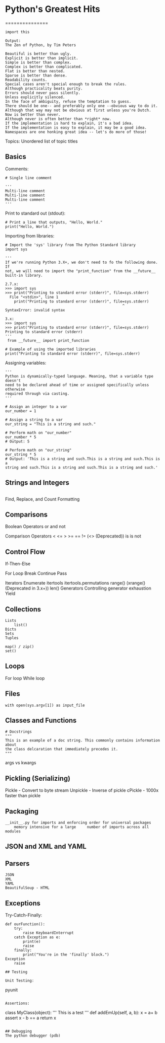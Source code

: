 # Python's Greatest Hits
===============
```
import this

Output:
The Zen of Python, by Tim Peters

Beautiful is better than ugly.
Explicit is better than implicit.
Simple is better than complex.
Complex is better than complicated.
Flat is better than nested.
Sparse is better than dense.
Readability counts.
Special cases aren't special enough to break the rules.
Although practicality beats purity.
Errors should never pass silently.
Unless explicitly silenced.
In the face of ambiguity, refuse the temptation to guess.
There should be one-- and preferably only one --obvious way to do it.
Although that way may not be obvious at first unless you're Dutch.
Now is better than never.
Although never is often better than *right* now.
If the implementation is hard to explain, it's a bad idea.
If the implementation is easy to explain, it may be a good idea.
Namespaces are one honking great idea -- let's do more of those!
```

Topics:
Unordered list of topic titles

## Basics
Comments:
```
# Single line comment

'''
Multi-line comment
Multi-line comment
Multi-line comment
'''
```

Print to standard out (stdout):
```
# Print a line that outputs, "Hello, World."
print("Hello, World.")
```

Importing from libraries:
```
# Import the 'sys' library from The Python Standard library
import sys

'''
If we're running Python 3.X+, we don't need to fo the following done. If
not, we will need to import the "print_function" from the __future__
built-in library.

2.7.x:
>>> import sys
>>> print("Printing to standard error (stderr)", file=sys.stderr)
  File "<stdin>", line 1
    print("Printing to standard error (stderr)", file=sys.stderr)
                                                     ^
SyntaxError: invalid syntax

3.x:
>>> import sys
>>> print("Printing to standard error (stderr)", file=sys.stderr)
Printing to standard error (stderr)
'''
 from __future__ import print_function

# Example of using the imported libraries
print("Printing to standard error (stderr)", file=sys.stderr)
```

Assigning variables:
```
'''
Python is dynamically-typed language. Meaning, that a variable type doesn't
need to be declared ahead of time or assigned specifically unless otherwise
required through via casting.
'''

# Assign an integer to a var
our_number = 1

# Assign a string to a var
our_string = "This is a string and such."

# Perform math on "our_number"
our_number * 5
# Output: 5

# Perform math on "our_string"
our_string * 5
# Output: 'This is a string and such.This is a string and such.This is a
string and such.This is a string and such.This is a string and such.'

```

## Strings and Integers
```
```

Find, Replace, and Count
Formatting

## Comparisons

Boolean Operators
    or
    and
    not

Comparison Operators
    <
    <=
    >
    >=
    ==
    != (<> (Deprecated))
    is
    is not

## Control Flow
If-Then-Else

For Loop
    Break
    Continue
    Pass

Iterators
    Enumerate
    itertools
            itertools.permutations
    range() (xrange() (Deprecated in 3.x+))
    len()
    Generators
        Controlling generator exhaustion
        Yield

## Collections
    Lists
        list()
    Dicts
    Sets
    Tuples

    map() / zip()
    set()



## Loops
For loop
While loop

## Files
```
with open(sys.argv[1]) as input_file

```

## Classes and Functions
```
# Docstrings
"""
This is an example of a doc string. This commonly contains information about
the class delcaration that immediately precedes it.
"""
```

args vs kwargs

## Pickling (Serializing)
Pickle - Convert to byte stream
Unpickle - Inverse of pickle
cPickle - 1000x faster than pickle


## Packaging
    __init__.py for imports and enforcing order for universal packages
        memory intensive for a large     number of imports across all modules

## JSON and XML and YAML

## Parsers

    JSON
    XML
    YAML
    BeautifulSoup - HTML


## Exceptions
Try-Catch-Finally:
```
def ourFunction():
    try:
        raise KeyboardInterrupt
    catch Exception as e:
        print(e)
        raise
    finally: 
        print("You're in the 'finally' block.")
Exception
    raise

## Testing

Unit Testing:
```
pyunit
```

Assertions:
```
class MyClass(object):
    '''
    This is a test
    '''
    def addEmUp(self, a, b):
        x = a+ b
        assert x - b == a 
        return x
```

## Debugging
The python debugger (pdb)
